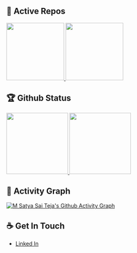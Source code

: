 <!--
**imsatyasaiteja/imsatyasaiteja** is a ✨ _special_ ✨ repository because its `README.md` (this file) appears on your GitHub profile.

Here are some ideas to get you started:

- 🔭 I’m currently working on ... 

- 👯 I’m looking to collaborate on ...
- 🤔 I’m looking for help with ...
- 💬 Ask me about ...
- 📫 How to reach me: ...
- 😄 Pronouns: ...
- ⚡ Fun fact: ...
-->

## 👀 Active Repos
<p align="left">
  <a href="https://github.com/imsatyasaiteja/Attendance-Management-System">
    <img height="150em" src="https://github-readme-stats.vercel.app/api/pin/?username=imsatyasaiteja&repo=Attendance-Management-System&theme=skyline" />
  </a>
  <a href="https://github.com/imsatyasaiteja/Cpu-Scheduling">
    <img height="150em" src="https://github-readme-stats.vercel.app/api/pin/?username=imsatyasaiteja&repo=Cpu-Scheduling&theme=skyline" />
  </a>
</p>

## 🏆 Github Status
<p align="left">
  <a href="https://github.com/imsatyasaiteja">
    <img height="160em" src="https://github-readme-stats.zohan.tech/api?username=imsatyasaiteja&show_icons=true&theme=skyline&include_all_commits=true" />
    <img height="160em" src="https://github-readme-stats.zohan.tech/api/top-langs/?username=imsatyasaiteja&theme=skyline&layout=compact" />
  </a>
</p>

## 👀 Activity Graph
[![M Satya Sai Teja's Github Activity Graph](https://github-readme-activity-graph.vercel.app/graph?username=imsatyasaiteja&theme=react-dark)](https://github-readme-activity-graph.vercel.app)

## ☕ Get In Touch
- [Linked In](https://www.linkedin.com/in/imsatyasaiteja)
